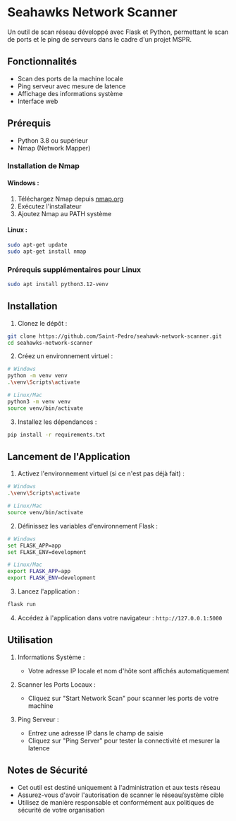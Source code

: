 # Seahawks Network Scanner

Un outil de scan réseau développé avec Flask et Python, permettant le scan de ports et le ping de serveurs dans le cadre d'un projet MSPR.

## Fonctionnalités

- Scan des ports de la machine locale
- Ping serveur avec mesure de latence
- Affichage des informations système
- Interface web

## Prérequis

- Python 3.8 ou supérieur
- Nmap (Network Mapper)

### Installation de Nmap

#### Windows :
1. Téléchargez Nmap depuis [nmap.org](https://nmap.org/download.html)
2. Exécutez l'installateur
3. Ajoutez Nmap au PATH système

#### Linux :
```bash
sudo apt-get update
sudo apt-get install nmap
```
### Prérequis supplémentaires pour Linux
```bash
sudo apt install python3.12-venv
```
## Installation

1. Clonez le dépôt :
```bash
git clone https://github.com/Saint-Pedro/seahawk-network-scanner.git
cd seahawks-network-scanner
```

2. Créez un environnement virtuel :
```bash
# Windows
python -m venv venv
.\venv\Scripts\activate

# Linux/Mac
python3 -m venv venv
source venv/bin/activate
```

3. Installez les dépendances :
```bash
pip install -r requirements.txt
```

## Lancement de l'Application

1. Activez l'environnement virtuel (si ce n'est pas déjà fait) :
```bash
# Windows
.\venv\Scripts\activate

# Linux/Mac
source venv/bin/activate
```

2. Définissez les variables d'environnement Flask :
```bash
# Windows
set FLASK_APP=app
set FLASK_ENV=development

# Linux/Mac
export FLASK_APP=app
export FLASK_ENV=development
```

3. Lancez l'application :
```bash
flask run
```

4. Accédez à l'application dans votre navigateur : `http://127.0.0.1:5000`

## Utilisation

1. Informations Système :
   - Votre adresse IP locale et nom d'hôte sont affichés automatiquement

2. Scanner les Ports Locaux :
   - Cliquez sur "Start Network Scan" pour scanner les ports de votre machine

3. Ping Serveur :
   - Entrez une adresse IP dans le champ de saisie
   - Cliquez sur "Ping Server" pour tester la connectivité et mesurer la latence

## Notes de Sécurité

- Cet outil est destiné uniquement à l'administration et aux tests réseau
- Assurez-vous d'avoir l'autorisation de scanner le réseau/système cible
- Utilisez de manière responsable et conformément aux politiques de sécurité de votre organisation
